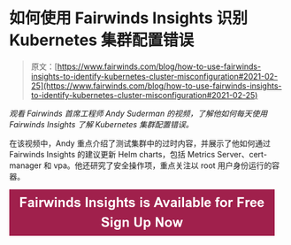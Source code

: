 # 如何使用 Fairwinds Insights 识别 Kubernetes 集群配置错误

> 原文：[https://www.fairwinds.com/blog/how-to-use-fairwinds-insights-to-identify-kubernetes-cluster-misconfiguration#2021-02-25](https://www.fairwinds.com/blog/how-to-use-fairwinds-insights-to-identify-kubernetes-cluster-misconfiguration#2021-02-25)

 *观看 Fairwinds 首席工程师 Andy Suderman 的视频，了解他如何每天使用 Fairwinds Insights 了解 Kubernetes 集群配置错误。*

在该视频中，Andy 重点介绍了测试集群中的过时内容，并展示了他如何通过 Fairwinds Insights 的建议更新 Helm charts，包括 Metrics Server、cert-manager 和 vpa。他还研究了安全操作项，重点关注以 root 用户身份运行的容器。

[![Fairwinds Insights is Available for Free Sign Up Now](img/90e93a941f22f2087c3a229a91ea6c10.png)](https://cta-redirect.hubspot.com/cta/redirect/2184645/d329e036-9905-4715-85b8-31a98b50623c)